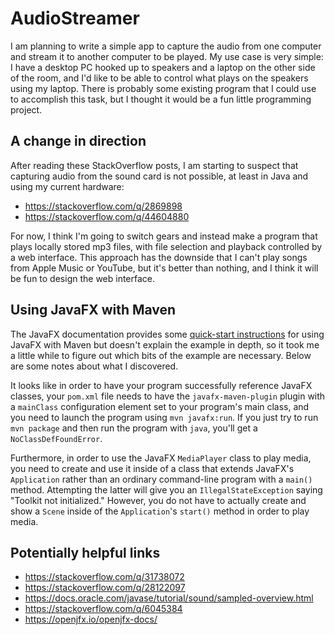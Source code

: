 # AudioStreamer
I am planning to write a simple app to capture the audio from one computer and
stream it to another computer to be played. My use case is very simple: I have
a desktop PC hooked up to speakers and a laptop on the other side of the room,
and I'd like to be able to control what plays on the speakers using my laptop.
There is probably some existing program that I could use to accomplish this
task, but I thought it would be a fun little programming project.

## A change in direction

After reading these StackOverflow posts, I am starting to suspect that
capturing audio from the sound card is not possible, at least in Java and using
my current hardware:
* https://stackoverflow.com/q/2869898
* https://stackoverflow.com/q/44604880

For now, I think I'm going to switch gears and instead make a program that
plays locally stored mp3 files, with file selection and playback controlled by
a web interface. This approach has the downside that I can't play songs from
Apple Music or YouTube, but it's better than nothing, and I think it will be
fun to design the web interface.

## Using JavaFX with Maven

The JavaFX documentation provides some
[quick-start instructions][JavaFX-Maven-quickstart] for using JavaFX with Maven
but doesn't explain the example in depth, so it took me a little while to
figure out which bits of the example are necessary. Below are some notes about
what I discovered.

It looks like in order to have your program successfully reference JavaFX
classes, your `pom.xml` file needs to have the `javafx-maven-plugin` plugin
with a `mainClass` configuration element set to your program's main class, and
you need to launch the program using `mvn javafx:run`. If you just try to run
`mvn package` and then run the program with `java`, you'll get a
`NoClassDefFoundError`.

Furthermore, in order to use the JavaFX `MediaPlayer` class to play media, you
need to create and use it inside of a class that extends JavaFX's `Application`
rather than an ordinary command-line program with a `main()` method.
Attempting the latter will give you an `IllegalStateException` saying "Toolkit
not initialized." However, you do not have to actually create and show a
`Scene` inside of the `Application`'s `start()` method in order to play media.

## Potentially helpful links
* https://stackoverflow.com/q/31738072
* https://stackoverflow.com/q/28122097
* https://docs.oracle.com/javase/tutorial/sound/sampled-overview.html
* https://stackoverflow.com/q/6045384
* https://openjfx.io/openjfx-docs/

[JavaFX-Maven-quickstart]: https://openjfx.io/openjfx-docs/#maven
